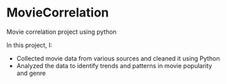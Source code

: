 # MovieCorrelation
Movie correlation project using python

In this project, I:
- Collected movie data from various sources and cleaned it using Python
- Analyzed the data to identify trends and patterns in movie popularity and genre


